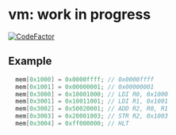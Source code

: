 # vm: work in progress

[![CodeFactor](https://www.codefactor.io/repository/github/xorz57/vm/badge)](https://www.codefactor.io/repository/github/xorz57/vm)

## Example
```c
  mem[0x1000] = 0x0000ffff; // 0x0000ffff
  mem[0x1001] = 0x00000001; // 0x00000001
  mem[0x3000] = 0x10001000; // LDI R0, 0x1000
  mem[0x3001] = 0x10011001; // LDI R1, 0x1001
  mem[0x3002] = 0x50020001; // ADD R2, R0, R1
  mem[0x3003] = 0x20001003; // STR R2, 0x1003
  mem[0x3004] = 0xff000000; // HLT
```
